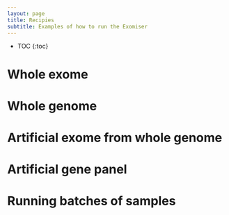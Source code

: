 ```yaml
---
layout: page
title: Recipies
subtitle: Examples of how to run the Exomiser 
---
```


* TOC
{:toc}

# Whole exome

# Whole genome

# Artificial exome from whole genome

# Artificial gene panel

# Running batches of samples

